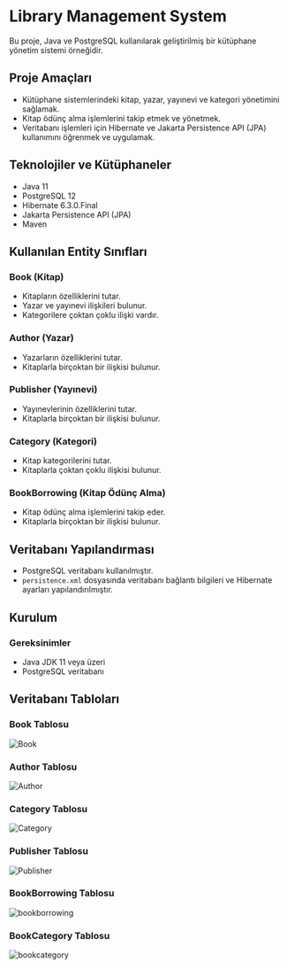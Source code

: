 # Library Management System

Bu proje, Java ve PostgreSQL kullanılarak geliştirilmiş bir kütüphane yönetim sistemi örneğidir.

## Proje Amaçları

- Kütüphane sistemlerindeki kitap, yazar, yayınevi ve kategori yönetimini sağlamak.
- Kitap ödünç alma işlemlerini takip etmek ve yönetmek.
- Veritabanı işlemleri için Hibernate ve Jakarta Persistence API (JPA) kullanımını öğrenmek ve uygulamak.

## Teknolojiler ve Kütüphaneler

- Java 11
- PostgreSQL 12
- Hibernate 6.3.0.Final
- Jakarta Persistence API (JPA)
- Maven

## Kullanılan Entity Sınıfları

### Book (Kitap)

- Kitapların özelliklerini tutar.
- Yazar ve yayınevi ilişkileri bulunur.
- Kategorilere çoktan çoklu ilişki vardır.

### Author (Yazar)

- Yazarların özelliklerini tutar.
- Kitaplarla birçoktan bir ilişkisi bulunur.

### Publisher (Yayınevi)

- Yayınevlerinin özelliklerini tutar.
- Kitaplarla birçoktan bir ilişkisi bulunur.

### Category (Kategori)

- Kitap kategorilerini tutar.
- Kitaplarla çoktan çoklu ilişkisi bulunur.

### BookBorrowing (Kitap Ödünç Alma)

- Kitap ödünç alma işlemlerini takip eder.
- Kitaplarla birçoktan bir ilişkisi bulunur.

## Veritabanı Yapılandırması

- PostgreSQL veritabanı kullanılmıştır.
- `persistence.xml` dosyasında veritabanı bağlantı bilgileri ve Hibernate ayarları yapılandırılmıştır.

## Kurulum

### Gereksinimler

- Java JDK 11 veya üzeri
- PostgreSQL veritabanı

## Veritabanı Tabloları

### Book Tablosu

![Book](https://github.com/ebrucihan/Library-Management-System/assets/164398353/8cb978a0-813e-4491-baa7-de3fa4be0aeb)

### Author Tablosu

![Author](https://github.com/ebrucihan/Library-Management-System/assets/164398353/bac3fe72-59d4-4af5-b673-b714ea8ff5b4)

### Category Tablosu

![Category](https://github.com/ebrucihan/Library-Management-System/assets/164398353/85604f10-cd8b-44a8-bee1-56c3ab9e2c05)

### Publisher Tablosu

![Publisher](https://github.com/ebrucihan/Library-Management-System/assets/164398353/0e79c53d-f6b1-402f-89f7-b74601e35b4e)

### BookBorrowing Tablosu

![bookborrowing](https://github.com/ebrucihan/Library-Management-System/assets/164398353/9b3b8f87-71bd-4be3-b263-07705c76cd4e)

### BookCategory Tablosu

![bookcategory](https://github.com/ebrucihan/Library-Management-System/assets/164398353/b3c41ab6-5276-48c3-87c5-2491b258b4d6)

